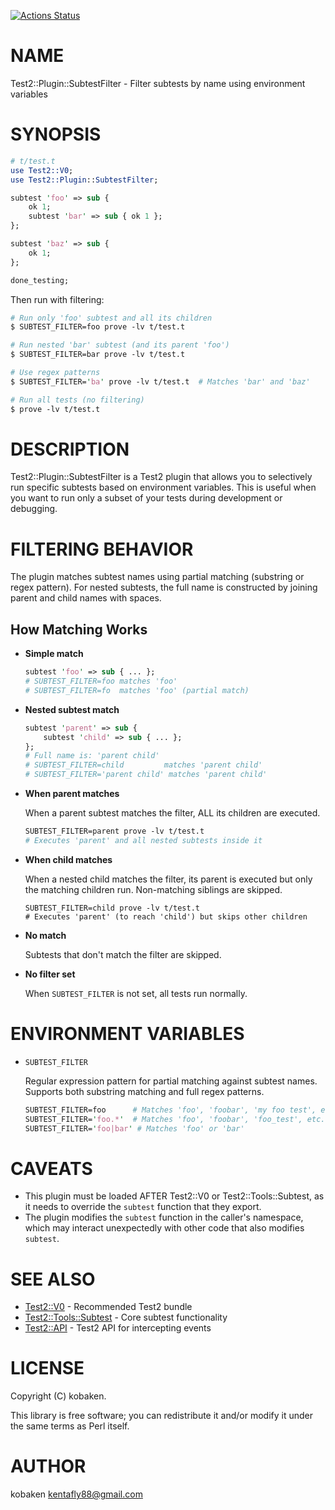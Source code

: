 [![Actions Status](https://github.com/kfly8/Test2-Plugin-SubtestFilter/actions/workflows/test.yml/badge.svg?branch=main)](https://github.com/kfly8/Test2-Plugin-SubtestFilter/actions?workflow=test)
# NAME

Test2::Plugin::SubtestFilter - Filter subtests by name using environment variables

# SYNOPSIS

```perl
# t/test.t
use Test2::V0;
use Test2::Plugin::SubtestFilter;

subtest 'foo' => sub {
    ok 1;
    subtest 'bar' => sub { ok 1 };
};

subtest 'baz' => sub {
    ok 1;
};

done_testing;
```

Then run with filtering:

```perl
# Run only 'foo' subtest and all its children
$ SUBTEST_FILTER=foo prove -lv t/test.t

# Run nested 'bar' subtest (and its parent 'foo')
$ SUBTEST_FILTER=bar prove -lv t/test.t

# Use regex patterns
$ SUBTEST_FILTER='ba' prove -lv t/test.t  # Matches 'bar' and 'baz'

# Run all tests (no filtering)
$ prove -lv t/test.t
```

# DESCRIPTION

Test2::Plugin::SubtestFilter is a Test2 plugin that allows you to selectively run
specific subtests based on environment variables. This is useful when you want to
run only a subset of your tests during development or debugging.

# FILTERING BEHAVIOR

The plugin matches subtest names using partial matching (substring or regex pattern).
For nested subtests, the full name is constructed by joining parent and child names
with spaces.

## How Matching Works

- **Simple match**

    ```perl
    subtest 'foo' => sub { ... };
    # SUBTEST_FILTER=foo matches 'foo'
    # SUBTEST_FILTER=fo  matches 'foo' (partial match)
    ```

- **Nested subtest match**

    ```perl
    subtest 'parent' => sub {
        subtest 'child' => sub { ... };
    };
    # Full name is: 'parent child'
    # SUBTEST_FILTER=child         matches 'parent child'
    # SUBTEST_FILTER='parent child' matches 'parent child'
    ```

- **When parent matches**

    When a parent subtest matches the filter, ALL its children are executed.

    ```perl
    SUBTEST_FILTER=parent prove -lv t/test.t
    # Executes 'parent' and all nested subtests inside it
    ```

- **When child matches**

    When a nested child matches the filter, its parent is executed but only the
    matching children run. Non-matching siblings are skipped.

    ```
    SUBTEST_FILTER=child prove -lv t/test.t
    # Executes 'parent' (to reach 'child') but skips other children
    ```

- **No match**

    Subtests that don't match the filter are skipped.

- **No filter set**

    When `SUBTEST_FILTER` is not set, all tests run normally.

# ENVIRONMENT VARIABLES

- `SUBTEST_FILTER`

    Regular expression pattern for partial matching against subtest names.
    Supports both substring matching and full regex patterns.

    ```perl
    SUBTEST_FILTER=foo      # Matches 'foo', 'foobar', 'my foo test', etc.
    SUBTEST_FILTER='foo.*'  # Matches 'foo', 'foobar', 'foo_test', etc.
    SUBTEST_FILTER='foo|bar' # Matches 'foo' or 'bar'
    ```

# CAVEATS

- This plugin must be loaded AFTER Test2::V0 or Test2::Tools::Subtest,
as it needs to override the `subtest` function that they export.
- The plugin modifies the `subtest` function in the caller's namespace,
which may interact unexpectedly with other code that also modifies `subtest`.

# SEE ALSO

- [Test2::V0](https://metacpan.org/pod/Test2%3A%3AV0) - Recommended Test2 bundle
- [Test2::Tools::Subtest](https://metacpan.org/pod/Test2%3A%3ATools%3A%3ASubtest) - Core subtest functionality
- [Test2::API](https://metacpan.org/pod/Test2%3A%3AAPI) - Test2 API for intercepting events

# LICENSE

Copyright (C) kobaken.

This library is free software; you can redistribute it and/or modify
it under the same terms as Perl itself.

# AUTHOR

kobaken <kentafly88@gmail.com>
